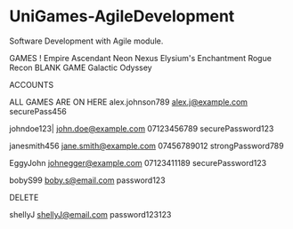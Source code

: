 # UniGames-AgileDevelopment
Software Development with Agile module.

GAMES !
Empire Ascendant
Neon Nexus
Elysium's Enchantment
Rogue Recon
BLANK GAME
Galactic Odyssey

ACCOUNTS


ALL GAMES ARE ON HERE
    alex.johnson789
    alex.j@example.com
    securePass456


johndoe123|
john.doe@example.com
07123456789
securePassword123

janesmith456
jane.smith@example.com
07456789012
strongPassword789


EggyJohn
johnegger@example.com
07123411189
securePassword123


bobyS99
boby.s@email.com
password123


DELETE

shellyJ
shellyJ@email.com
password123123
